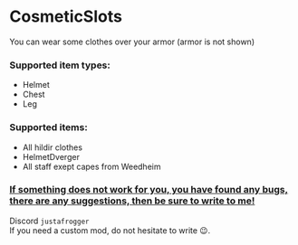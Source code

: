 # CosmeticSlots

You can wear some clothes over your armor (armor is not shown) <br>

### Supported item types:

- Helmet
- Chest
- Leg

### Supported items:

- All hildir clothes
- HelmetDverger
- All staff exept capes from Weedheim

### <ins>If something does not work for you, you have found any bugs, there are any suggestions, then be sure to write to me!</ins>

Discord ```justafrogger```<br>
If you need a custom mod, do not hesitate to write 😉.